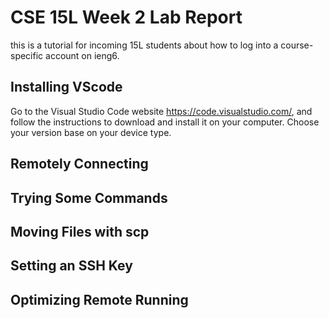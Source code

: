 # CSE 15L Week 2 Lab Report

this is a tutorial for incoming 15L students about how to log into a course-specific account on ieng6. 

## Installing VScode

Go to the Visual Studio Code website https://code.visualstudio.com/, and follow the instructions to download and install it on your computer. Choose your version base on your device type. 

## Remotely Connecting

## Trying Some Commands

## Moving Files with scp

## Setting an SSH Key

## Optimizing Remote Running


